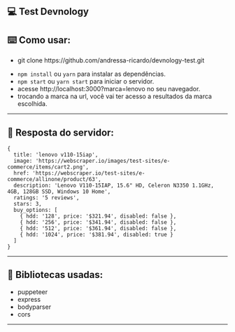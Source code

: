 ## 💻 Test Devnology

## ⌨️ Como usar:

- <p> git clone https://github.com/andressa-ricardo/devnology-test.git </p>
- <code>npm install</code> ou <code>yarn</code> para instalar as dependências.
- <code>npm start</code> ou <code>yarn start</code> para iniciar o servidor.
- acesse http://localhost:3000?marca=lenovo no seu navegador. 
- trocando a marca na url, você vai ter acesso a resultados da marca escolhida.
  
<hr/>

##  📖 Resposta do servidor: 

```
{
  title: 'lenovo v110-15iap',
  image: 'https://webscraper.io/images/test-sites/e-commerce/items/cart2.png',
  href: 'https://webscraper.io/test-sites/e-commerce/allinone/product/63',
  description: 'Lenovo V110-15IAP, 15.6" HD, Celeron N3350 1.1GHz, 4GB, 128GB SSD, Windows 10 Home',
  ratings: '5 reviews',
  stars: 3,
  buy_options: [
    { hdd: '128', price: '$321.94', disabled: false },
    { hdd: '256', price: '$341.94', disabled: false },
    { hdd: '512', price: '$361.94', disabled: false },
    { hdd: '1024', price: '$381.94', disabled: true }
  ]
}
```

<hr/>

##  📖 Bibliotecas usadas:

- puppeteer
- express
- bodyparser
- cors

<hr/>


